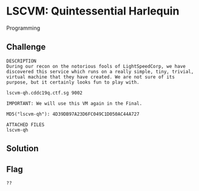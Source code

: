 # LSCVM: Quintessential Harlequin
Programming

## Challenge 

	DESCRIPTION
	During our recon on the notorious fools of LightSpeedCorp, we have discovered this service which runs on a really simple, tiny, trivial, virtual machine that they have created. We are not sure of its purpose, but it certainly looks fun to play with.

	lscvm-qh.cddc19q.ctf.sg 9002

	IMPORTANT: We will use this VM again in the Final.

	MD5("lscvm-qh"): 4D39DB97A23D6FC049C1D050AC44A727

	ATTACHED FILES
	lscvm-qh

## Solution


## Flag

	??